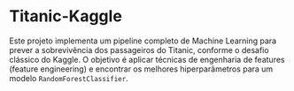 # Titanic-Kaggle
Este projeto implementa um pipeline completo de Machine Learning para prever a sobrevivência dos passageiros do Titanic, conforme o desafio clássico do Kaggle. O objetivo é aplicar técnicas de engenharia de features (feature engineering) e encontrar os melhores hiperparâmetros para um modelo `RandomForestClassifier`.

